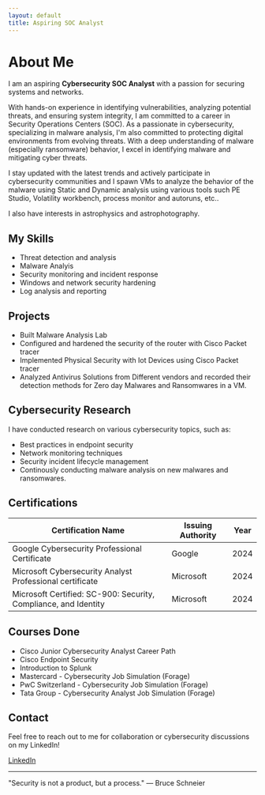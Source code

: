 ```yaml
---
layout: default
title: Aspiring SOC Analyst
---
```


# About Me

I am an aspiring **Cybersecurity SOC Analyst** with a passion for securing systems and networks. 

With hands-on experience in identifying vulnerabilities, analyzing potential threats, and ensuring system integrity, I am committed to a career in Security Operations Centers (SOC). As a passionate in cybersecurity, specializing in malware analysis, I'm also committed to protecting digital environments from evolving threats. With a deep understanding of malware (especially ransomware) behavior, I excel in identifying malware and mitigating cyber threats.

I stay updated with the latest trends and actively participate in cybersecurity communities and I spawn VMs to analyze the behavior of the malware using Static and Dynamic analysis using various tools such PE Studio, Volatility workbench, process monitor and autoruns, etc..

I also have interests in astrophysics and astrophotography.

## My Skills

- Threat detection and analysis
- Malware Analyis
- Security monitoring and incident response
- Windows and network security hardening
- Log analysis and reporting

## Projects

- Built Malware Analysis Lab
- Configured and hardened the security of the router with Cisco Packet tracer
- Implemented Physical Security with Iot Devices using Cisco Packet tracer
- Analyzed Antivirus Solutions from Different vendors and recorded their detection methods for Zero day Malwares and Ransomwares in a VM.

## Cybersecurity Research

I have conducted research on various cybersecurity topics, such as:

- Best practices in endpoint security
- Network monitoring techniques
- Security incident lifecycle management
- Continously conducting malware analysis on new malwares and ransomwares.

## Certifications

| Certification Name                                                 | Issuing Authority         | Year |
|--------------------------------------------------------------------|---------------------------|------|
| Google Cybersecurity Professional Certificate                       | Google                   | 2024 |
| Microsoft Cybersecurity Analyst Professional certificate            | Microsoft                | 2024 |
| Microsoft Certified: SC-900: Security, Compliance, and Identity     | Microsoft                | 2024 |

## Courses Done

-  Cisco Junior Cybersecurity Analyst Career Path
-  Cisco Endpoint Security
-  Introduction to Splunk
-  Mastercard - Cybersecurity Job Simulation (Forage)
-  PwC Switzerland - Cybersecurity Job Simulation (Forage)
-  Tata Group - Cybersecurity Analyst Job Simulation (Forage)


## Contact

Feel free to reach out to me for collaboration or cybersecurity discussions on my LinkedIn!

[LinkedIn](https://www.linkedin.com/in/sanjay-krishna-o-b-b7ab132b2/)

---

"Security is not a product, but a process." — Bruce Schneier

